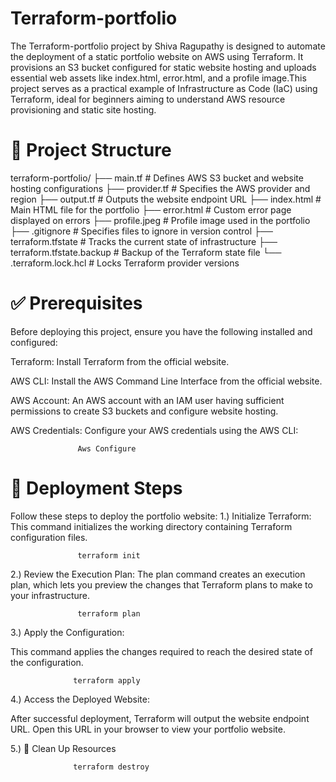 # Terraform-portfolio
The Terraform-portfolio project by Shiva Ragupathy is designed to automate the deployment of a static portfolio website on AWS using Terraform. It provisions an S3 bucket configured for static website hosting and uploads essential web assets like index.html, error.html, and a profile image.This project serves as a practical example of Infrastructure as Code (IaC) using Terraform, ideal for beginners aiming to understand AWS resource provisioning and static site hosting.
# 📁 Project Structure
 terraform-portfolio/
├── main.tf                          # Defines AWS S3 bucket and website hosting configurations
├── provider.tf                      # Specifies the AWS provider and region
├── output.tf                        # Outputs the website endpoint URL
├── index.html                       # Main HTML file for the portfolio
├── error.html                       # Custom error page displayed on errors
├── profile.jpeg                     # Profile image used in the portfolio
├── .gitignore                       # Specifies files to ignore in version control
├── terraform.tfstate                # Tracks the current state of infrastructure
├── terraform.tfstate.backup         # Backup of the Terraform state file
└── .terraform.lock.hcl              # Locks Terraform provider versions

# ✅ Prerequisites 
Before deploying this project, ensure you have the following installed and configured:

Terraform: Install Terraform from the official website.

AWS CLI: Install the AWS Command Line Interface from the official website.

AWS Account: An AWS account with an IAM user having sufficient permissions to create S3 buckets and configure website hosting.

AWS Credentials: Configure your AWS credentials using the AWS CLI:  

                   Aws Configure
# 🚀 Deployment Steps
Follow these steps to deploy the portfolio website:
1.) Initialize Terraform: This command initializes the working directory containing Terraform configuration files.

                   terraform init
2.) Review the Execution Plan:
The plan command creates an execution plan, which lets you preview the changes that Terraform plans to make to your infrastructure.

                   terraform plan
3.) Apply the Configuration:

This command applies the changes required to reach the desired state of the configuration.

                  terraform apply
            
4.) Access the Deployed Website:

After successful deployment, Terraform will output the website endpoint URL. Open this URL in your browser to view your portfolio website.

5.) 🧹 Clean Up Resources

                  terraform destroy
